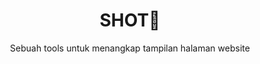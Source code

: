 <h1 align=center>SHOT📸</h1>
<p align=center>Sebuah tools untuk menangkap tampilan halaman website</p>
